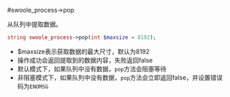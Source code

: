 #swoole_process->pop

从队列中提取数据。

```php
string swoole_process->pop(int $maxsize = 8192);
```
* $maxsize表示获取数据的最大尺寸，默认为8192
* 操作成功会返回提取到的数据内容，失败返回false
* 默认模式下，如果队列中没有数据，`pop`方法会阻塞等待
* 非阻塞模式下，如果队列中没有数据，`pop`方法会立即返回false，并设置错误码为`ENOMSG`
